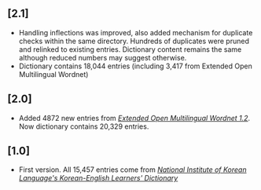 <a name="2.1"></a>
## [2.1]
* Handling inflections was improved, also added mechanism for duplicate checks within the same directory. Hundreds of duplicates were pruned and relinked to existing entries. Dictionary content remains the same although reduced numbers may suggest otherwise.
* Dictionary contains 18,044 entries (including 3,417 from Extended Open Multilingual Wordnet)
 

<a name="2.0"></a>
## [2.0]
* Added 4872 new entries from [_Extended Open Multilingual Wordnet 1.2_](http://compling.hss.ntu.edu.sg/omw/summx.html). Now dictionary contains 20,329 entries.

<a name="1.0"></a>
## [1.0]
* First version. All 15,457 entries come from [_National Institute of Korean Language's Korean-English Learners' Dictionary_](https://dict.korean.go.kr)
